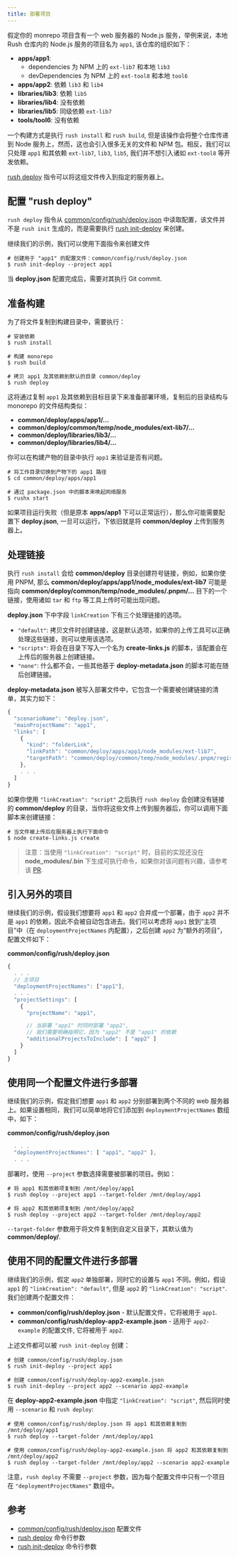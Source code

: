 ```yaml
---
title: 部署项目
---
```


假定你的 monrepo 项目含有一个 web 服务器的 Node.js 服务，举例来说，本地 Rush 仓库内的 Node.js 服务的项目名为 `app1`, 该仓库的组织如下：

- **apps/app1**:
  - dependencies 为 NPM 上的 `ext-lib7` 和本地 `lib3`
  - devDependencies 为 NPM 上的 `ext-tool8` 和本地 `tool6`
- **apps/app2**: 依赖 `lib3` 和 `lib4`
- **libraries/lib3**: 依赖 `lib5`
- **libraries/lib4**: 没有依赖
- **libraries/lib5**: 同级依赖 `ext-lib7`
- **tools/tool6**: 没有依赖

一个构建方式是执行 `rush install` 和 `rush build`, 但是该操作会将整个仓库传递到 Node 服务上，然而，这也会引入很多无关的文件和 NPM 包。相反，我们可以只处理 `app1` 和其依赖 `ext-lib7`, `lib3`, `lib5`, 我们并不想引入诸如 `ext-tool8` 等开发依赖。

[rush deploy](../commands/rush_deploy.md) 指令可以将这组文件传入到指定的服务器上。

## 配置 "rush deploy"

`rush deploy` 指令从 [common/config/rush/deploy.json](../configs/deploy_json.md) 中读取配置，该文件并不是 `rush init` 生成的，而是需要执行 [rush init-deploy](../commands/rush_init-deploy.md) 来创建。

继续我们的示例，我们可以使用下面指令来创建文件

```shell
# 创建用于 "app1" 的配置文件：common/config/rush/deploy.json
$ rush init-deploy --project app1
```

当 **deploy.json** 配置完成后，需要对其执行 Git commit.

## 准备构建

为了将文件复制到构建目录中，需要执行：

```shell
# 安装依赖
$ rush install

# 构建 monorepo
$ rush build

# 拷贝 app1 及其依赖到默认的目录 common/deploy
$ rush deploy
```

这将通过复制 `app1` 及其依赖到目标目录下来准备部署环境，复制后的目录结构与 monorepo 的文件结构类似：

- **common/deploy/apps/app1/...**
- **common/deploy/common/temp/node_modules/ext-lib7/...**
- **common/deploy/libraries/lib3/...**
- **common/deploy/libraries/lib4/...**

你可以在构建产物的目录中执行 `app1` 来验证是否有问题。

```shell
# 将工作目录切换到产物下的 app1 路径
$ cd common/deploy/apps/app1

# 通过 package.json 中的脚本来唤起网络服务
$ rushx start
```

如果项目运行失败（但是原本 **apps/app1** 下可以正常运行），那么你可能需要配置下 **deploy.json**, 一旦可以运行，下依旧就是将 **common/deploy** 上传到服务器上。

## 处理链接

执行 `rush install` 会给 **common/deploy** 目录创建符号链接，例如，如果你使用 PNPM, 那么 **common/deploy/apps/app1/node_modules/ext-lib7** 可能是指向 **common/deploy/common/temp/node_modules/.pnpm/...** 目下的一个链接，使用诸如 `tar` 和 `ftp` 等工具上传时可能出现问题。

**deploy.json** 下中字段 `linkCreation` 下有三个处理链接的选项。

- `"default"`: 拷贝文件时创建链接，这是默认选项，如果你的上传工具可以正确处理这些链接，则可以使用该选项。
- `"scripts"`: 将会在目录下写入一个名为 **create-links.js** 的脚本，该配置会在上传后的服务器上创建链接。
- `"none"`: 什么都不会，一些其他基于 **deploy-metadata.json** 的脚本可能在随后创建链接。

**deploy-metadata.json** 被写入部署文件中，它包含一个需要被创建链接的清单，其实力如下：

```js
{
  "scenarioName": "deploy.json",
  "mainProjectName": "app1",
  "links": [
    {
      "kind": "folderLink",
      "linkPath": "common/deploy/apps/app1/node_modules/ext-lib7",
      "targetPath": "common/deploy/common/temp/node_modules/.pnpm/registry.npmjs.org/ext-lib7/1.0.0/node_modules/ext-lib7"
    },
    . . .
  ]
}
```

如果你使用 `"linkCreation": "script"` 之后执行 `rush deploy` 会创建没有链接的 **common/deploy** 的目录，当你将这些文件上传到服务器后，你可以调用下面脚本来创建链接：

```shell
# 当文件被上传后在服务器上执行下面命令
$ node create-links.js create
```

> 注意：当使用 `"linkCreation": "script"` 时，目前的实现还没在 **node_modules/.bin** 下生成可执行命令，如果你对该问题有兴趣，请参考该 [PR](https://github.com/microsoft/rushstack/pull/2010#issuecomment-656900649).

## 引入另外的项目

继续我们的示例，假设我们想要将 `app1` 和 `app2` 合并成一个部署，由于 `app2` 并不是 `app1` 的依赖，因此不会被自动包含进去。我们可以考虑将 `app1` 放到“主项目”中（在 `deploymentProjectNames` 内配置），之后创建 `app2` 为“额外的项目”，配置文件如下：

**common/config/rush/deploy.json**

```js
{
  . . .
  // 主项目
  "deploymentProjectNames": ["app1"],
  . . .
  "projectSettings": [
    {
      "projectName": "app1",

      // 当部署 "app1" 时同时部署 "app2",
      // 我们需要明确指明它，因为 "app2" 不是 "app1" 的依赖
      "additionalProjectsToInclude": [ "app2" ]
    }
  ]
}
```

## 使用同一个配置文件进行多部署

继续我们的示例，假定我们想要 `app1` 和 `app2` 分别部署到两个不同的 web 服务器上。如果设置相同，我们可以简单地将它们添加到 `deploymentProjectNames` 数组中，如下：

**common/config/rush/deploy.json**

```js
  . . .
  "deploymentProjectNames": [ "app1", "app2" ],
  . . .
```

部署时，使用 `--project` 参数选择需要被部署的项目。例如：

```shell
# 将 app1 和其依赖项复制到 /mnt/deploy/app1
$ rush deploy --project app1 --target-folder /mnt/deploy/app1

# 将 app2 和其依赖项复制到 /mnt/deploy/app2
$ rush deploy --project app2 --target-folder /mnt/deploy/app2
```

`--target-folder` 参数用于将文件复制到自定义目录下，其默认值为 **common/deploy/**.

## 使用不同的配置文件进行多部署

继续我们的示例，假定 `app2` 单独部署，同时它的设置与 `app1` 不同。例如，假设 `app1` 的 `"linkCreation": "default"`, 但是 `app2` 的 `"linkCreation": "script"`. 我们创建两个配置文件：

- **common/config/rush/deploy.json** - 默认配置文件，它将被用于 `app1`.
- **common/config/rush/deploy-app2-example.json** - 适用于 `app2-example` 的配置文件, 它将被用于 `app2`.

上述文件都可以被 `rush init-deploy` 创建：

```shell
# 创建 common/config/rush/deploy.json
$ rush init-deploy --project app1

# 创建 common/config/rush/deploy-app2-example.json
$ rush init-deploy --project app2 --scenario app2-example
```

在 **deploy-app2-example.json** 中指定 `"linkCreation": "script"`, 然后同时使用 `--scenario` 和 `rush deploy`:

```shell
# 使用 common/config/rush/deploy.json 将 app1 和其依赖复制到 /mnt/deploy/app1
$ rush deploy --target-folder /mnt/deploy/app1

# 使用 common/config/rush/deploy-app2-example.json 将 app2 和其依赖复制到 /mnt/deploy/app2
$ rush deploy --target-folder /mnt/deploy/app2 --scenario app2-example
```

注意，`rush deploy` 不需要 `--project` 参数，因为每个配置文件中只有一个项目在 `"deploymentProjectNames"` 数组中。

## 参考

- [common/config/rush/deploy.json](../configs/deploy_json.md) 配置文件
- [rush deploy](../commands/rush_deploy.md) 命令行参数
- [rush init-deploy](../commands/rush_init-deploy.md) 命令行参数
